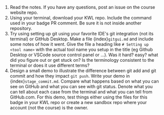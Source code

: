 
1. Read the notes. If you have any questions, post an issue on the course website repo. 
2. Using your terminal, download your KWL repo. Include the command used in your badge PR comment. Be sure it is not inside another repository. 
3. Try using setting up git using your favorite IDE's git integration (not its terminal) or GitHub Desktop. Make a file {index}`gitgui.md` and include some notes of how it went. Give the file a heading like `# Setting up <tool name>` with the actual tool name you setup in the title (eg Github Desktop or VSCode source control panel or ...). Was it hard? easy? what did you figure out or get stuck on? Is the terminology consistent to the terminal or does it use different terms?
4. Design a small demo to illustrate the difference between git add and git commit and how they impact `git push`. Write your demo in {index}`stage_commit.md`. Compare what happens based on what you can see on GitHub and what you can see with git status. Denote what you can tell about each case from the terminal and what you can tell from GitHub.com. For this demo, test things either using the files for this badge in your KWL repo or create a new sandbox repo where your account (not the course) is the owner. 